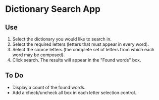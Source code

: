 # Dictionary Search App

## Use
1. Select the dictionary you would like to search in.
2. Select the required letters (letters that must appear in every word).
3. Select the source letters (the complete set of letters from which each word may be composed).
4. Click search.
The results will appear in the "Found words" box.

## To Do
- Display a count of the found words.
- Add a check/uncheck all box in each letter selection control.